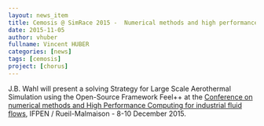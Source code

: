 ```yaml
---
layout: news_item
title: Cemosis @ SimRace 2015 -  Numerical methods and high performance computing for industrial fluid flows
date: 2015-11-05
author: vhuber
fullname: Vincent HUBER
categories: [news]
tags: [cemosis]
project: [chorus]
---
```


J.B. Wahl will present a solving Strategy for Large Scale Aerothermal Simulation using the Open-Source Framework Feel++ at the [Conference on numerical methods and High Performance Computing for industrial fluid flows](http://www.rs-simrace.com/), IFPEN / Rueil-Malmaison - 8-10 December 2015.

